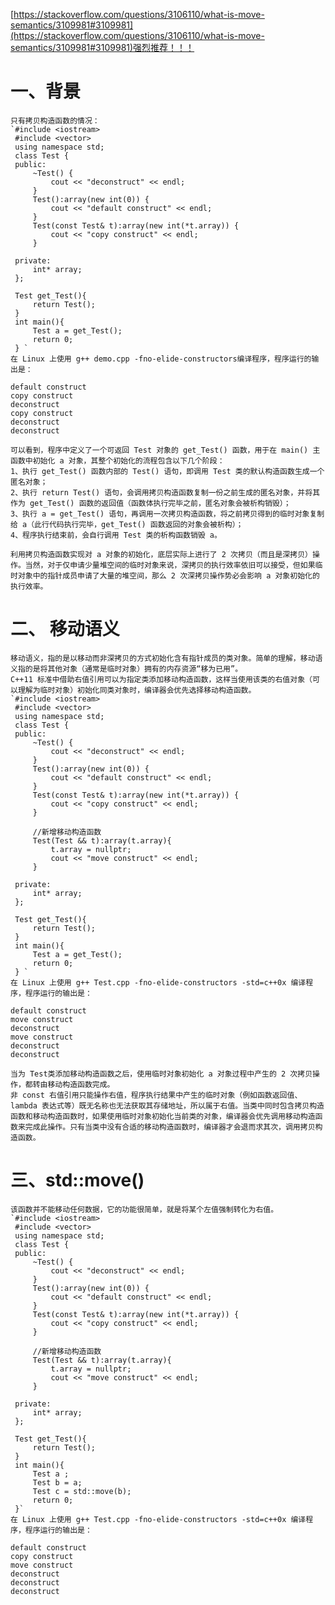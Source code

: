 [https://stackoverflow.com/questions/3106110/what-is-move-semantics/3109981#3109981](https://stackoverflow.com/questions/3106110/what-is-move-semantics/3109981#3109981)强烈推荐！！！

# 一、背景
    只有拷贝构造函数的情况：
    `#include <iostream>
     #include <vector>
     using namespace std;
     class Test {
     public:
         ~Test() {
             cout << "deconstruct" << endl;
         }
         Test():array(new int(0)) {
             cout << "default construct" << endl;
         }
         Test(const Test& t):array(new int(*t.array)) {
             cout << "copy construct" << endl;
         }

     private:
         int* array;
     };

     Test get_Test(){
         return Test();
     }
     int main(){
         Test a = get_Test();
         return 0;
     } `
    在 Linux 上使用 g++ demo.cpp -fno-elide-constructors编译程序，程序运行的输出是：
    
    default construct
    copy construct
    deconstruct
    copy construct
    deconstruct
    deconstruct

    可以看到，程序中定义了一个可返回 Test 对象的 get_Test() 函数，用于在 main() 主函数中初始化 a 对象，其整个初始化的流程包含以下几个阶段：
    1、执行 get_Test() 函数内部的 Test() 语句，即调用 Test 类的默认构造函数生成一个匿名对象；
    2、执行 return Test() 语句，会调用拷贝构造函数复制一份之前生成的匿名对象，并将其作为 get_Test() 函数的返回值（函数体执行完毕之前，匿名对象会被析构销毁）；
    3、执行 a = get_Test() 语句，再调用一次拷贝构造函数，将之前拷贝得到的临时对象复制给 a（此行代码执行完毕，get_Test() 函数返回的对象会被析构）；
    4、程序执行结束前，会自行调用 Test 类的析构函数销毁 a。

    利用拷贝构造函数实现对 a 对象的初始化，底层实际上进行了 2 次拷贝（而且是深拷贝）操作。当然，对于仅申请少量堆空间的临时对象来说，深拷贝的执行效率依旧可以接受，但如果临时对象中的指针成员申请了大量的堆空间，那么 2 次深拷贝操作势必会影响 a 对象初始化的执行效率。

# 二、 移动语义
    移动语义，指的是以移动而非深拷贝的方式初始化含有指针成员的类对象。简单的理解，移动语义指的是将其他对象（通常是临时对象）拥有的内存资源“移为已用”。
    C++11 标准中借助右值引用可以为指定类添加移动构造函数，这样当使用该类的右值对象（可以理解为临时对象）初始化同类对象时，编译器会优先选择移动构造函数。
    `#include <iostream>
     #include <vector>
     using namespace std;
     class Test {
     public:
         ~Test() {
             cout << "deconstruct" << endl;
         }
         Test():array(new int(0)) {
             cout << "default construct" << endl;
         }
         Test(const Test& t):array(new int(*t.array)) {
             cout << "copy construct" << endl;
         }

         //新增移动构造函数
         Test(Test && t):array(t.array){
             t.array = nullptr;
             cout << "move construct" << endl;
         }

     private:
         int* array;
     };

     Test get_Test(){
         return Test();
     }
     int main(){
         Test a = get_Test();
         return 0;
     } `
    在 Linux 上使用 g++ Test.cpp -fno-elide-constructors -std=c++0x 编译程序，程序运行的输出是：
    
    default construct
    move construct
    deconstruct
    move construct
    deconstruct
    deconstruct
    
    当为 Test类添加移动构造函数之后，使用临时对象初始化 a 对象过程中产生的 2 次拷贝操作，都转由移动构造函数完成。
    非 const 右值引用只能操作右值，程序执行结果中产生的临时对象（例如函数返回值、lambda 表达式等）既无名称也无法获取其存储地址，所以属于右值。当类中同时包含拷贝构造函数和移动构造函数时，如果使用临时对象初始化当前类的对象，编译器会优先调用移动构造函数来完成此操作。只有当类中没有合适的移动构造函数时，编译器才会退而求其次，调用拷贝构造函数。

# 三、std::move()
    该函数并不能移动任何数据，它的功能很简单，就是将某个左值强制转化为右值。
    `#include <iostream>
     #include <vector>
     using namespace std;
     class Test {
     public:
         ~Test() {
             cout << "deconstruct" << endl;
         }
         Test():array(new int(0)) {
             cout << "default construct" << endl;
         }
         Test(const Test& t):array(new int(*t.array)) {
             cout << "copy construct" << endl;
         }

         //新增移动构造函数
         Test(Test && t):array(t.array){
             t.array = nullptr;
             cout << "move construct" << endl;
         }

     private:
         int* array;
     };

     Test get_Test(){
         return Test();
     }
     int main(){
         Test a ;
         Test b = a;
         Test c = std::move(b);
         return 0;
     }`
    在 Linux 上使用 g++ Test.cpp -fno-elide-constructors -std=c++0x 编译程序，程序运行的输出是：

    default construct
    copy construct
    move construct
    deconstruct
    deconstruct
    deconstruct
    

